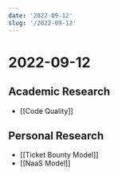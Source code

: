 ```yaml
---
date: '2022-09-12'
slug: '/2022-09-12'
---
```


# 2022-09-12

## Academic Research

- [[Code Quality]]

## Personal Research

- [[Ticket Bounty Model]]
- [[NaaS Model]]
